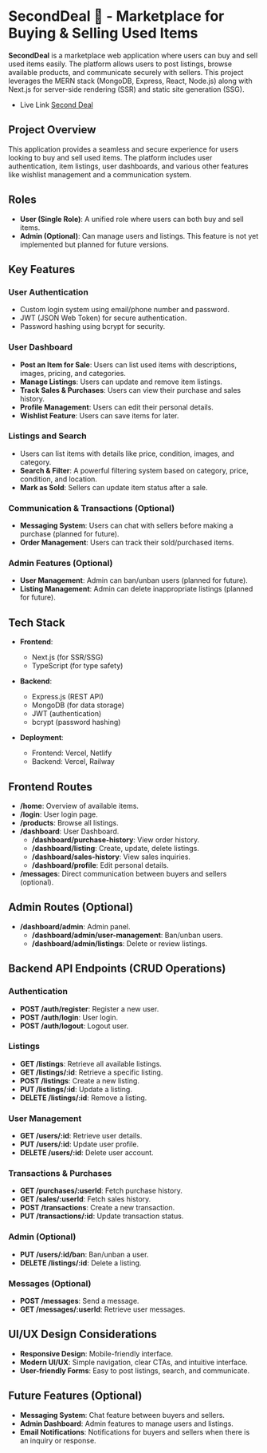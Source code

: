 # SecondDeal 🛒 - Marketplace for Buying & Selling Used Items

**SecondDeal** is a marketplace web application where users can buy and sell used items easily. The platform allows users to post listings, browse available products, and communicate securely with sellers. This project leverages the MERN stack (MongoDB, Express, React, Node.js) along with Next.js for server-side rendering (SSR) and static site generation (SSG).

- Live Link [Second Deal](https://second-deal-market.vercel.app)

## Project Overview

This application provides a seamless and secure experience for users looking to buy and sell used items. The platform includes user authentication, item listings, user dashboards, and various other features like wishlist management and a communication system.

## Roles

- **User (Single Role)**: A unified role where users can both buy and sell items.
- **Admin (Optional)**: Can manage users and listings. This feature is not yet implemented but planned for future versions.

## Key Features

### User Authentication

- Custom login system using email/phone number and password.
- JWT (JSON Web Token) for secure authentication.
- Password hashing using bcrypt for security.

### User Dashboard

- **Post an Item for Sale**: Users can list used items with descriptions, images, pricing, and categories.
- **Manage Listings**: Users can update and remove item listings.
- **Track Sales & Purchases**: Users can view their purchase and sales history.
- **Profile Management**: Users can edit their personal details.
- **Wishlist Feature**: Users can save items for later.

### Listings and Search

- Users can list items with details like price, condition, images, and category.
- **Search & Filter**: A powerful filtering system based on category, price, condition, and location.
- **Mark as Sold**: Sellers can update item status after a sale.

### Communication & Transactions (Optional)

- **Messaging System**: Users can chat with sellers before making a purchase (planned for future).
- **Order Management**: Users can track their sold/purchased items.

### Admin Features (Optional)

- **User Management**: Admin can ban/unban users (planned for future).
- **Listing Management**: Admin can delete inappropriate listings (planned for future).

## Tech Stack

- **Frontend**:
  - Next.js (for SSR/SSG)
  - TypeScript (for type safety)
- **Backend**:

  - Express.js (REST API)
  - MongoDB (for data storage)
  - JWT (authentication)
  - bcrypt (password hashing)

- **Deployment**:
  - Frontend: Vercel, Netlify
  - Backend: Vercel, Railway

## Frontend Routes

- **/home**: Overview of available items.
- **/login**: User login page.
- **/products**: Browse all listings.
- **/dashboard**: User Dashboard.
  - **/dashboard/purchase-history**: View order history.
  - **/dashboard/listing**: Create, update, delete listings.
  - **/dashboard/sales-history**: View sales inquiries.
  - **/dashboard/profile**: Edit personal details.
- **/messages**: Direct communication between buyers and sellers (optional).

## Admin Routes (Optional)

- **/dashboard/admin**: Admin panel.
  - **/dashboard/admin/user-management**: Ban/unban users.
  - **/dashboard/admin/listings**: Delete or review listings.

## Backend API Endpoints (CRUD Operations)

### Authentication

- **POST /auth/register**: Register a new user.
- **POST /auth/login**: User login.
- **POST /auth/logout**: Logout user.

### Listings

- **GET /listings**: Retrieve all available listings.
- **GET /listings/:id**: Retrieve a specific listing.
- **POST /listings**: Create a new listing.
- **PUT /listings/:id**: Update a listing.
- **DELETE /listings/:id**: Remove a listing.

### User Management

- **GET /users/:id**: Retrieve user details.
- **PUT /users/:id**: Update user profile.
- **DELETE /users/:id**: Delete user account.

### Transactions & Purchases

- **GET /purchases/:userId**: Fetch purchase history.
- **GET /sales/:userId**: Fetch sales history.
- **POST /transactions**: Create a new transaction.
- **PUT /transactions/:id**: Update transaction status.

### Admin (Optional)

- **PUT /users/:id/ban**: Ban/unban a user.
- **DELETE /listings/:id**: Delete a listing.

### Messages (Optional)

- **POST /messages**: Send a message.
- **GET /messages/:userId**: Retrieve user messages.

## UI/UX Design Considerations

- **Responsive Design**: Mobile-friendly interface.
- **Modern UI/UX**: Simple navigation, clear CTAs, and intuitive interface.
- **User-friendly Forms**: Easy to post listings, search, and communicate.

## Future Features (Optional)

- **Messaging System**: Chat feature between buyers and sellers.
- **Admin Dashboard**: Admin features to manage users and listings.
- **Email Notifications**: Notifications for buyers and sellers when there is an inquiry or response.

